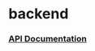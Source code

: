 # backend

### [API Documentation](https://documenter.getpostman.com/view/3744743/swift-planner/RVtvpsou)
